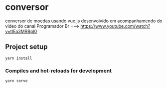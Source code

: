 # conversor
conversor de moedas usando vue.js
desenvolvido em acompanhamendo do video do canal Programador Br ===> https://www.youtube.com/watch?v=tIEa3MRBpI0


## Project setup
```
yarn install
```

### Compiles and hot-reloads for development
```
yarn serve
```


